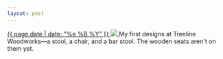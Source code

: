 ```yaml
---
layout: post
---
```


<p>
  <a href="/318">
    <time>{{ page.date | date: "%e %B %Y" }}</time>
    <img src="{{ site.assets_url }}/318.jpg">
  </a>
  My first designs at Treeline Woodworks—a stool, a chair, and a bar stool. The wooden seats aren't on them yet.
</p>
